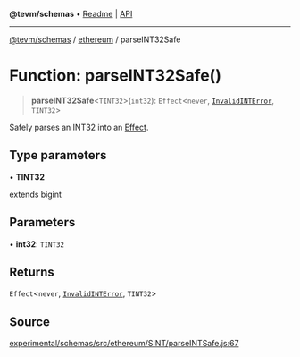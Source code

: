**@tevm/schemas** • [Readme](../../README.md) \| [API](../../modules.md)

***

[@tevm/schemas](../../README.md) / [ethereum](../README.md) / parseINT32Safe

# Function: parseINT32Safe()

> **parseINT32Safe**\<`TINT32`\>(`int32`): `Effect`\<`never`, [`InvalidINTError`](../classes/InvalidINTError.md), `TINT32`\>

Safely parses an INT32 into an [Effect](https://www.effect.website/docs/essentials/effect-type).

## Type parameters

• **TINT32**

extends bigint

## Parameters

• **int32**: `TINT32`

## Returns

`Effect`\<`never`, [`InvalidINTError`](../classes/InvalidINTError.md), `TINT32`\>

## Source

[experimental/schemas/src/ethereum/SINT/parseINTSafe.js:67](https://github.com/evmts/tevm-monorepo/blob/main/experimental/schemas/src/ethereum/SINT/parseINTSafe.js#L67)
